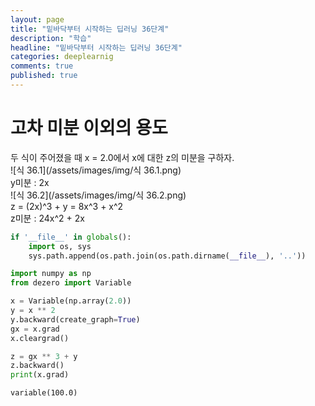 ```yaml
---
layout: page
title: "밑바닥부터 시작하는 딥러닝 36단계"
description: "학습"
headline: "밑바닥부터 시작하는 딥러닝 36단계"
categories: deeplearnig
comments: true
published: true
---
```

# 고차 미분 이외의 용도     

두 식이 주어졌을 때 x = 2.0에서 x에 대한 z의 미분을 구하자.     
![식 36.1](/assets/images/img/식 36.1.png)  
y미분 : 2x  
![식 36.2](/assets/images/img/식 36.2.png)  
z = (2x)^3 + y = 8x^3 + x^2     
z미분 : 24x^2 + 2x


```python
if '__file__' in globals():
    import os, sys
    sys.path.append(os.path.join(os.path.dirname(__file__), '..'))

import numpy as np
from dezero import Variable

x = Variable(np.array(2.0))
y = x ** 2
y.backward(create_graph=True)
gx = x.grad
x.cleargrad()

z = gx ** 3 + y
z.backward()
print(x.grad)
```

    variable(100.0)
    
